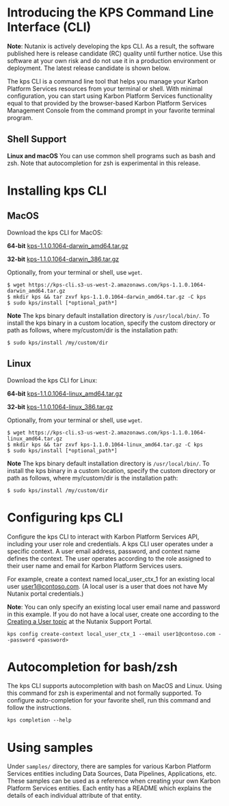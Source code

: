 # Introducing the KPS Command Line Interface (CLI)

**Note**: Nutanix is actively developing the kps CLI. As a result, the software published here is release candidate (RC) quality until further notice. 
Use this software at your own risk and do not use it in a production environment or deployment. The latest release candidate is shown below.

The kps CLI is a command line tool that helps you manage your Karbon Platform Services  resources from your terminal or shell. With minimal configuration, you can start using Karbon Platform Services functionality equal to that provided by the browser-based Karbon Platform Services Management Console from the command prompt in your favorite terminal program.

## Shell Support
**Linux and macOS** You can use common shell programs such as bash and zsh.
Note that autocompletion for zsh is experimental in this release.

# Installing kps CLI
## MacOS
Download the kps CLI for MacOS:

**64-bit**
[kps-1.1.0.1064-darwin_amd64.tar.gz](https://kps-cli.s3-us-west-2.amazonaws.com/kps-1.1.0.1064-darwin_amd64.tar.gz)

**32-bit**
[kps-1.1.0.1064-darwin_386.tar.gz](https://kps-cli.s3-us-west-2.amazonaws.com/kps-1.1.0.1064-darwin_386.tar.gz)

Optionally, from your terminal or shell, use `wget`.
```
$ wget https://kps-cli.s3-us-west-2.amazonaws.com/kps-1.1.0.1064-darwin_amd64.tar.gz
$ mkdir kps && tar zxvf kps-1.1.0.1064-darwin_amd64.tar.gz -C kps
$ sudo kps/install [*optional_path*]
```

**Note** The kps binary default installation directory is `/usr/local/bin/`. 
To install the kps binary in a custom location, specify the custom directory or path as follows, where
my/custom/dir is the installation path:
```
$ sudo kps/install /my/custom/dir
```

## Linux
Download the kps CLI for Linux:

**64-bit**
[kps-1.1.0.1064-linux_amd64.tar.gz](https://kps-cli.s3-us-west-2.amazonaws.com/kps-1.1.0.1064-linux_amd64.tar.gz)

**32-bit**
[kps-1.1.0.1064-linux_386.tar.gz](https://kps-cli.s3-us-west-2.amazonaws.com/kps-1.1.0.1064-linux_386.tar.gz)

Optionally, from your terminal or shell, use `wget`.
```
$ wget https://kps-cli.s3-us-west-2.amazonaws.com/kps-1.1.0.1064-linux_amd64.tar.gz
$ mkdir kps && tar zxvf kps-1.1.0.1064-linux_amd64.tar.gz -C kps
$ sudo kps/install [*optional_path*]
```

**Note** The kps binary default installation directory is `/usr/local/bin/`. 
To install the kps binary in a custom location, specify the custom directory or path as follows, where
my/custom/dir is the installation path:
```
$ sudo kps/install /my/custom/dir
```


# Configuring kps CLI
Configure the kps CLI to interact with Karbon Platform Services API, including your user role and credentials.
A kps CLI user operates under a specific context. A user email address, password, and context name defines the context.
The user operates according to the role assigned to their user name and email for Karbon Platform Services users. 

For example, create a context named local_user_ctx_1 for an existing local user user1@contoso.com.
(A local user is a user that does not have My Nutanix portal credentials.) 

**Note**: You can only specify an existing local user email name and password in this example. 
If you do not have a local user, create one according to the [Creating a User topic](https://portal.nutanix.com/page/documents/details?targetId=Karbon-Platform-Services-Admin-Guide:Karbon-Platform-Services-Admin-Guide) at the Nutanix Support Portal.

```
kps config create-context local_user_ctx_1 --email user1@contoso.com --password <password>
```


# Autocompletion for bash/zsh
The kps CLI supports autocompletion with bash on MacOS and Linux. Using this command for zsh is experimental and not formally supported.
To configure auto-completion for your favorite shell, run this command and follow the instructions.
```
kps completion --help
```

# Using samples
Under `samples/` directory, there are samples for various Karbon Platform Services entities including Data Sources, Data Pipelines, Applications, etc. These samples can be used as a reference when creating your own Karbon Platform Services entities. Each entity has a README which explains the details of each individual attribute of that entity.
